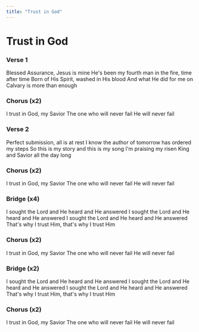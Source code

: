 ```yaml
---
title: "Trust in God"
---
```


# Trust in God

### Verse 1

Blessed Assurance, Jesus is mine
He's been my fourth man in the fire, time after time
Born of His Spirit, washed in His blood
And what He did for me on Calvary is more than enough

### Chorus (x2)

I trust in God, my Savior
The one who will never fail
He will never fail

### Verse 2

Perfect submission, all is at rest
I know the author of tomorrow has ordered my steps
So this is my story and this is my song
I'm praising my risen King and Savior all the day long

### Chorus (x2)

I trust in God, my Savior
The one who will never fail
He will never fail

### Bridge (x4)

I sought the Lord and He heard and He answered
I sought the Lord and He heard and He answered
I sought the Lord and He heard and He answered
That's why I trust Him, that's why I trust Him

### Chorus (x2)

I trust in God, my Savior
The one who will never fail
He will never fail

### Bridge (x2)

I sought the Lord and He heard and He answered
I sought the Lord and He heard and He answered
I sought the Lord and He heard and He answered
That's why I trust Him, that's why I trust Him

### Chorus (x2)

I trust in God, my Savior
The one who will never fail
He will never fail
